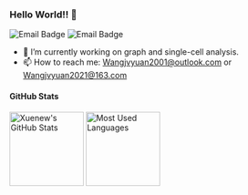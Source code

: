 ### Hello World!! 👋

![Email Badge](https://img.shields.io/badge/Wangjvyuan2021%40163.com-red?style=flat&logo=maildotru&logoColor=blue&label=email&labelColor=gray)
![Email Badge](https://img.shields.io/badge/Wangjvyuan2001%40outlook.com-blue?style=flat&logo=maildotru&logoColor=blue&label=email&labelColor=gray)

- 🔭 I’m currently working on graph and single-cell analysis.
- 📫 How to reach me: [Wangjvyuan2001@outlook.com](mailto:Wangjvyuan2001@outlook.com) or [Wangjvyuan2021@163.com](mailto:Wangjvyuan2021@163.com)

#### GitHub Stats
<div>
  
  <img height="130px" src="https://github-readme-stats-three-pearl-90.vercel.app/api?username=EternityJune25&hide=stars,prs&show_icons=true&theme=merko&include_all_commits=true&show_owner=true&rank_icon=github" alt="Xuenew's GitHub Stats">
  <img height="130px" src="https://github-readme-stats.eternityyhs-projects.vercel.app/api/top-langs?username=EternityJune25&hide_title=true&layout=compact&theme=merko" alt="Most Used Languages">
</div>
